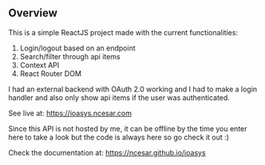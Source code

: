 ## Overview

This is a simple ReactJS project made with the current functionalities:

1. Login/logout based on an endpoint
2. Search/filter through api items
3. Context API
4. React Router DOM

I had an external backend with OAuth 2.0 working and I had to make a login handler and also only show api items if the user was authenticated.

See live at: https://ioasys.ncesar.com

Since this API is not hosted by me, it can be offline by the time you enter here to take a look but the code is always here so go check it out :)

Check the documentation at: https://ncesar.github.io/ioasys
